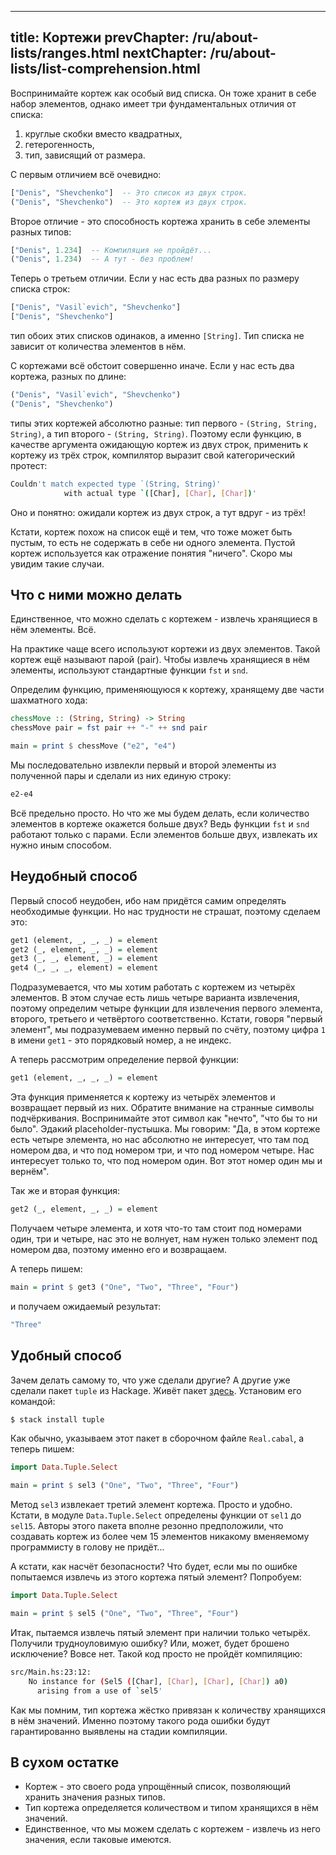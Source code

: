 ----
title: Кортежи
prevChapter: /ru/about-lists/ranges.html
nextChapter: /ru/about-lists/list-comprehension.html
----

Воспринимайте кортеж как особый вид списка. Он тоже хранит в себе набор элементов, однако имеет три фундаментальных отличия от списка:

1. круглые скобки вместо квадратных,
2. гетерогенность,
3. тип, зависящий от размера.

С первым отличием всё очевидно:

```haskell
["Denis", "Shevchenko"]  -- Это список из двух строк.
("Denis", "Shevchenko")  -- Это кортеж из двух строк.
```

Второе отличие - это способность кортежа хранить в себе элементы разных типов:

```haskell
["Denis", 1.234]  -- Компиляция не пройдёт...
("Denis", 1.234)  -- А тут - без проблем!
```

Теперь о третьем отличии. Если у нас есть два разных по размеру списка строк:

```haskell
["Denis", "Vasil`evich", "Shevchenko"]
["Denis", "Shevchenko"]
```

тип обоих этих списков одинаков, а именно `[String]`. Тип списка не зависит от количества элементов в нём.

С кортежами всё обстоит совершенно иначе. Если у нас есть два кортежа, разных по длине:

```haskell
("Denis", "Vasil`evich", "Shevchenko")
("Denis", "Shevchenko")
```

типы этих кортежей абсолютно разные: тип первого - `(String, String, String)`, а тип второго - `(String, String)`. Поэтому если функцию, в качестве аргумента ожидающую кортеж из двух строк, применить к кортежу из трёх строк, компилятор выразит свой категорический протест:

```bash
Couldn't match expected type `(String, String)'
            with actual type `([Char], [Char], [Char])'
```

Оно и понятно: ожидали кортеж из двух строк, а тут вдруг - из трёх!

Кстати, кортеж похож на список ещё и тем, что тоже может быть пустым, то есть не содержать в себе ни одного элемента. Пустой кортеж используется как отражение понятия "ничего". Скоро мы увидим такие случаи.

## Что с ними можно делать

Единственное, что можно сделать с кортежем - извлечь хранящиеся в нём элементы. Всё.

На практике чаще всего используют кортежи из двух элементов. Такой кортеж ещё называют парой (pair). Чтобы извлечь хранящиеся в нём элементы, используют стандартные функции `fst` и `snd`.

Определим функцию, применяющуюся к кортежу, хранящему две части шахматного хода:

```haskell
chessMove :: (String, String) -> String
chessMove pair = fst pair ++ "-" ++ snd pair

main = print $ chessMove ("e2", "e4")
```

Мы последовательно извлекли первый и второй элементы из полученной пары и сделали из них единую строку:

```bash
e2-e4
```

Всё предельно просто. Но что же мы будем делать, если количество элементов в кортеже окажется больше двух? Ведь функции `fst` и `snd` работают только с парами. Если элементов больше двух, извлекать их нужно иным способом.

## Неудобный способ

Первый способ неудобен, ибо нам придётся самим определять необходимые функции. Но нас трудности не страшат, поэтому сделаем это:

```haskell
get1 (element, _, _, _) = element
get2 (_, element, _, _) = element
get3 (_, _, element, _) = element
get4 (_, _, _, element) = element
```

Подразумевается, что мы хотим работать с кортежем из четырёх элементов. В этом случае есть лишь четыре варианта извлечения, поэтому определим четыре функции для извлечения первого элемента, второго, третьего и четвёртого соответственно. Кстати, говоря "первый элемент", мы подразумеваем именно первый по счёту, поэтому цифра `1` в имени `get1` - это порядковый номер, а не индекс.

А теперь рассмотрим определение первой функции:

```haskell
get1 (element, _, _, _) = element
```

Эта функция применяется к кортежу из четырёх элементов и возвращает первый из них. Обратите внимание на странные символы подчёркивания. Воспринимайте этот символ как "нечто", "что бы то ни было". Эдакий placeholder-пустышка. Мы говорим: "Да, в этом кортеже есть четыре элемента, но нас абсолютно не интересует, что там под номером два, и что под номером три, и что под номером четыре. Нас интересует только то, что под номером один. Вот этот номер один мы и вернём".

Так же и вторая функция:

```haskell
get2 (_, element, _, _) = element
```

Получаем четыре элемента, и хотя что-то там стоит под номерами один, три и четыре, нас это не волнует, нам нужен только элемент под номером два, поэтому именно его и возвращаем.

А теперь пишем:

```haskell
main = print $ get3 ("One", "Two", "Three", "Four")
```

и получаем ожидаемый результат:

```bash
"Three"
```

## Удобный способ

Зачем делать самому то, что уже сделали другие? А другие уже сделали пакет `tuple` из Hackage. Живёт пакет [здесь](http://hackage.haskell.org/package/tuple). Установим его командой:

```bash
$ stack install tuple
```

Как обычно, указываем этот пакет в сборочном файле `Real.cabal`, а теперь пишем:

```haskell
import Data.Tuple.Select

main = print $ sel3 ("One", "Two", "Three", "Four")
```

Метод `sel3` извлекает третий элемент кортежа. Просто и удобно. Кстати, в модуле `Data.Tuple.Select` определены функции от `sel1` до `sel15`. Авторы этого пакета вполне резонно предположили, что создавать кортеж из более чем 15 элементов никакому вменяемому программисту в голову не придёт...

А кстати, как насчёт безопасности? Что будет, если мы по ошибке попытаемся извлечь из этого кортежа пятый элемент? Попробуем:

```haskell
import Data.Tuple.Select

main = print $ sel5 ("One", "Two", "Three", "Four")
```

Итак, пытаемся извлечь пятый элемент при наличии только четырёх. Получили трудноуловимую ошибку? Или, может, будет брошено исключение? Вовсе нет. Такой код просто не пройдёт компиляцию:

```bash
src/Main.hs:23:12:
    No instance for (Sel5 ([Char], [Char], [Char], [Char]) a0)
      arising from a use of `sel5'
```

Как мы помним, тип кортежа жёстко привязан к количеству хранящихся в нём значений. Именно поэтому такого рода ошибки будут гарантированно выявлены на стадии компиляции.

## В сухом остатке

* Кортеж - это своего рода упрощённый список, позволяющий хранить значения разных типов.
* Тип кортежа определяется количеством и типом хранящихся в нём значений.
* Единственное, что мы можем сделать с кортежем - извлечь из него значения, если таковые имеются.
